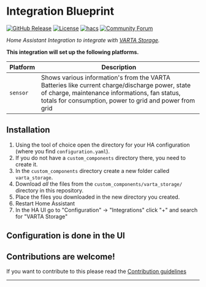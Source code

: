 # Integration Blueprint

[![GitHub Release][releases-shield]][releases]
[![License][license-shield]](LICENSE)
[![hacs][hacsbadge]][hacs]
[![Community Forum][forum-shield]][forum]

_Home Assistant Integration to integrate with [VARTA Storage][varta_storage]._

**This integration will set up the following platforms.**

Platform | Description
-- | --
`sensor` | Shows various information's from the VARTA Batteries like current charge/discharge power, state of charge, maintenance informations, fan status, totals for consumption, power to grid and power from grid

## Installation

1. Using the tool of choice open the directory for your HA configuration (where you find `configuration.yaml`).
1. If you do not have a `custom_components` directory there, you need to create it.
1. In the `custom_components` directory create a new folder called `varta_storage`.
1. Download _all_ the files from the `custom_components/varta_storage/` directory in this repository.
1. Place the files you downloaded in the new directory you created.
1. Restart Home Assistant
1. In the HA UI go to "Configuration" -> "Integrations" click "+" and search for "VARTA Storage"

## Configuration is done in the UI

<!---->

## Contributions are welcome!

If you want to contribute to this please read the [Contribution guidelines](CONTRIBUTING.md)

***

[hacs]: https://github.com/hacs/integration
[hacsbadge]: https://img.shields.io/badge/HACS-Custom-orange.svg?style=for-the-badge
[forum-shield]: https://img.shields.io/badge/community-forum-brightgreen.svg?style=for-the-badge
[forum]: https://community.home-assistant.io/
[license-shield]: https://img.shields.io/github/license/ludeeus/integration_blueprint.svg?style=for-the-badge
[releases-shield]: https://img.shields.io/github/release/ludeeus/integration_blueprint.svg?style=for-the-badge
[releases]: https://github.com/Vip0r/vartastorage-hacs/releases
[varta_storage]: https://www.varta-ag.com/